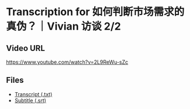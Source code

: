# Transcription for 如何判断市场需求的真伪？｜Vivian 访谈 2/2
## Video URL
https://www.youtube.com/watch?v=2L9ReWu-sZc
 
## Files
- [Transcript (.txt)](./transcript.txt)
- [Subtitle (.srt)](./transcript.srt)
